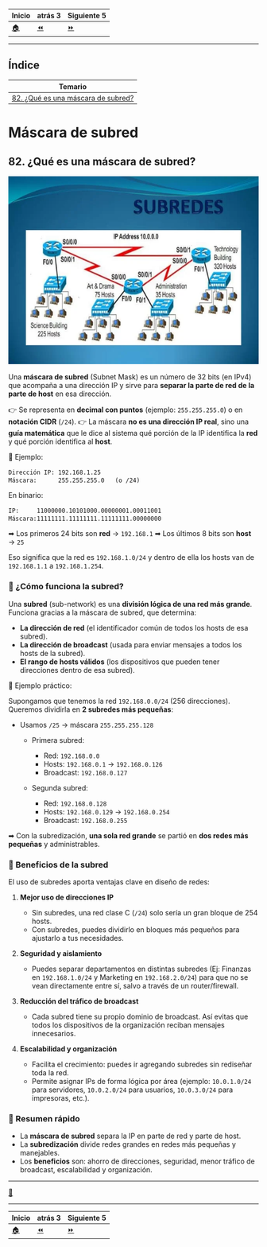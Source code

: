 | **Inicio**         | **atrás 3**         | **Siguiente 5**                |
| ------------------ | ------------------- | ------------------------------ |
| [🏠](../README.md) | [⏪](./4_3_CIDR.md) | [⏩](./4_5_Default_gateway.md) |

---

## **Índice**

| Temario                                                                |
| ---------------------------------------------------------------------- |
| [82. ¿Qué es una máscara de subred?](#82-qué-es-una-máscara-de-subred) |

# **Máscara de subred**

## **82. ¿Qué es una máscara de subred?**

![subred](/img/4_IP_Terminology/subred.webp "subred")

Una **máscara de subred** (Subnet Mask) es un número de 32 bits (en IPv4) que acompaña a una dirección IP y sirve para **separar la parte de red de la parte de host** en esa dirección.

👉 Se representa en **decimal con puntos** (ejemplo: `255.255.255.0`) o en **notación CIDR** (`/24`).
👉 La máscara **no es una dirección IP real**, sino una **guía matemática** que le dice al sistema qué porción de la IP identifica la **red** y qué porción identifica al **host**.

📌 Ejemplo:

```
Dirección IP: 192.168.1.25
Máscara:      255.255.255.0   (o /24)
```

En binario:

```
IP:     11000000.10101000.00000001.00011001
Máscara:11111111.11111111.11111111.00000000
```

➡ Los primeros 24 bits son **red** → `192.168.1`
➡ Los últimos 8 bits son **host** → `25`

Eso significa que la red es `192.168.1.0/24` y dentro de ella los hosts van de `192.168.1.1` a `192.168.1.254`.

### 🔹 ¿Cómo funciona la subred?

Una **subred** (sub-network) es una **división lógica de una red más grande**.
Funciona gracias a la máscara de subred, que determina:

- **La dirección de red** (el identificador común de todos los hosts de esa subred).
- **La dirección de broadcast** (usada para enviar mensajes a todos los hosts de la subred).
- **El rango de hosts válidos** (los dispositivos que pueden tener direcciones dentro de esa subred).

📌 Ejemplo práctico:

Supongamos que tenemos la red `192.168.0.0/24` (256 direcciones).
Queremos dividirla en **2 subredes más pequeñas**:

- Usamos `/25` → máscara `255.255.255.128`

  - Primera subred:

    - Red: `192.168.0.0`
    - Hosts: `192.168.0.1` → `192.168.0.126`
    - Broadcast: `192.168.0.127`

  - Segunda subred:

    - Red: `192.168.0.128`
    - Hosts: `192.168.0.129` → `192.168.0.254`
    - Broadcast: `192.168.0.255`

➡ Con la subredización, **una sola red grande** se partió en **dos redes más pequeñas** y administrables.

### 🔹 Beneficios de la subred

El uso de subredes aporta ventajas clave en diseño de redes:

1. **Mejor uso de direcciones IP**

   - Sin subredes, una red clase C (`/24`) solo sería un gran bloque de 254 hosts.
   - Con subredes, puedes dividirlo en bloques más pequeños para ajustarlo a tus necesidades.

2. **Seguridad y aislamiento**

   - Puedes separar departamentos en distintas subredes (Ej: Finanzas en `192.168.1.0/24` y Marketing en `192.168.2.0/24`) para que no se vean directamente entre sí, salvo a través de un router/firewall.

3. **Reducción del tráfico de broadcast**

   - Cada subred tiene su propio dominio de broadcast. Así evitas que todos los dispositivos de la organización reciban mensajes innecesarios.

4. **Escalabilidad y organización**

   - Facilita el crecimiento: puedes ir agregando subredes sin rediseñar toda la red.
   - Permite asignar IPs de forma lógica por área (ejemplo: `10.0.1.0/24` para servidores, `10.0.2.0/24` para usuarios, `10.0.3.0/24` para impresoras, etc.).

### 🔹 Resumen rápido

- La **máscara de subred** separa la IP en parte de red y parte de host.
- La **subredización** divide redes grandes en redes más pequeñas y manejables.
- Los **beneficios** son: ahorro de direcciones, seguridad, menor tráfico de broadcast, escalabilidad y organización.

---

[🔼](#índice)

---

| **Inicio**         | **atrás 3**         | **Siguiente 5**                |
| ------------------ | ------------------- | ------------------------------ |
| [🏠](../README.md) | [⏪](./4_3_CIDR.md) | [⏩](./4_5_Default_gateway.md) |
